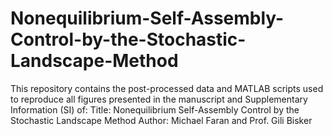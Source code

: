 # Nonequilibrium-Self-Assembly-Control-by-the-Stochastic-Landscape-Method
This repository contains the post-processed data and MATLAB scripts used to reproduce all figures presented in the manuscript and Supplementary Information (SI) of:  Title: Nonequilibrium Self-Assembly Control by the Stochastic Landscape Method Author: Michael Faran and Prof. Gili Bisker
